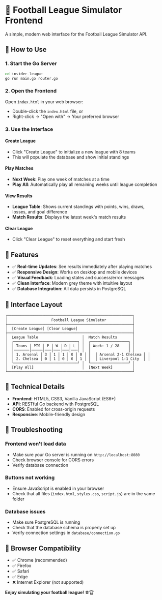 # 🏈 Football League Simulator Frontend

A simple, modern web interface for the Football League Simulator API.

## 🚀 How to Use

### 1. Start the Go Server
```bash
cd insider-league
go run main.go router.go
```

### 2. Open the Frontend
Open `index.html` in your web browser:
- Double-click the `index.html` file, or
- Right-click → "Open with" → Your preferred browser

### 3. Use the Interface

#### **Create League**
- Click "Create League" to initialize a new league with 8 teams
- This will populate the database and show initial standings

#### **Play Matches**
- **Next Week**: Play one week of matches at a time
- **Play All**: Automatically play all remaining weeks until league completion

#### **View Results**
- **League Table**: Shows current standings with points, wins, draws, losses, and goal difference
- **Match Results**: Displays the latest week's match results

#### **Clear League**
- Click "Clear League" to reset everything and start fresh

## 🎯 Features

- ✅ **Real-time Updates**: See results immediately after playing matches
- ✅ **Responsive Design**: Works on desktop and mobile devices
- ✅ **Visual Feedback**: Loading states and success/error messages
- ✅ **Clean Interface**: Modern grey theme with intuitive layout
- ✅ **Database Integration**: All data persists in PostgreSQL

## 🎨 Interface Layout

```
┌─────────────────────────────────────────────────────────┐
│                    Football League Simulator            │
├─────────────────────────────────────────────────────────┤
│  [Create League] [Clear League]                         │
├─────────────────────────────────────────────────────────┤
│  League Table                    │  Match Results       │
│  ┌─────────────────────────────┐ │  ┌─────────────────┐ │
│  │ Teams │ PTS │ P │ W │ D │ L │ │  │ Week: 1 / 28    │ │
│  │───────│─────│───│───│───│───│ │  │                 │ │
│  │ 1. Arsenal │ 3 │ 1 │ 1 │ 0 │ 0 │ │  │ Arsenal 2-1 Chelsea │ │
│  │ 2. Chelsea │ 0 │ 1 │ 0 │ 0 │ 1 │ │  │ Liverpool 1-1 City  │ │
│  └─────────────────────────────┘ │  └─────────────────┘ │
│  [Play All]                      │  [Next Week]         │
└─────────────────────────────────────────────────────────┘
```

## 🔧 Technical Details

- **Frontend**: HTML5, CSS3, Vanilla JavaScript (ES6+)
- **API**: RESTful Go backend with PostgreSQL
- **CORS**: Enabled for cross-origin requests
- **Responsive**: Mobile-friendly design

## 🐛 Troubleshooting

### Frontend won't load data
- Make sure your Go server is running on `http://localhost:8080`
- Check browser console for CORS errors
- Verify database connection

### Buttons not working
- Ensure JavaScript is enabled in your browser
- Check that all files (`index.html`, `styles.css`, `script.js`) are in the same folder

### Database issues
- Make sure PostgreSQL is running
- Check that the database schema is properly set up
- Verify connection settings in `database/connection.go`

## 📱 Browser Compatibility

- ✅ Chrome (recommended)
- ✅ Firefox
- ✅ Safari
- ✅ Edge
- ❌ Internet Explorer (not supported)

**Enjoy simulating your football league!** ⚽🏆 